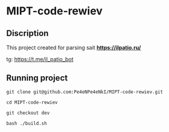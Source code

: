 # MIPT-code-rewiev

## Discription
This project created for parsing sait __https://ilpatio.ru/__

tg: https://t.me/il_patio_bot

## Running project

```shell 
git clone git@github.com:Pe4eNPe4eNkI/MIPT-code-rewiev.git

cd MIPT-code-rewiev

git checkout dev

bash ./build.sh
```
